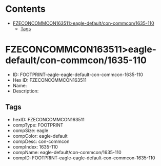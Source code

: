 



Contents
========

* [FZECONCOMMCON163511>eagle-default/con-commcon/1635-110](#fzeconcommcon163511eagle-defaultcon-commcon1635-110)
	* [Tags](#tags)

# FZECONCOMMCON163511>eagle-default/con-commcon/1635-110

- ID: FOOTPRINT-eagle-eagle-default-con-commcon-1635-110
- Hex ID: FZECONCOMMCON163511
- Name: 
- Description: 

## Tags

- hexID: FZECONCOMMCON163511
- oompType: FOOTPRINT
- oompSize: eagle
- oompColor: eagle-default
- oompDesc: con-commcon
- oompIndex: 1635-110
- oompName: eagle-default/con-commcon/1635-110
- oompID: FOOTPRINT-eagle-eagle-default-con-commcon-1635-110
